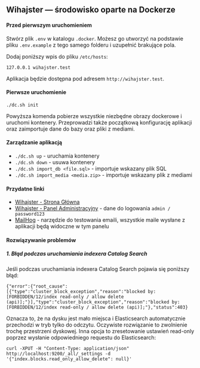 ## Wihajster — środowisko oparte na Dockerze

#### Przed pierwszym uruchomieniem

Stwórz plik `.env` w katalogu `.docker`. Możesz go utworzyć na podstawie pliku `.env.example` z tego samego folderu i uzupełnić brakujące pola.

Dodaj poniższy wpis do pliku `/etc/hosts`:
```
127.0.0.1 wihajster.test
```
Aplikacja będzie dostępna pod adresem `http://wihajster.test`.

#### Pierwsze uruchomienie
```
./dc.sh init
```
Powyższa komenda pobierze wszystkie niezbędne obrazy dockerowe i uruchomi kontenery. Przeprowadzi także początkową konfigurację aplikacji oraz zaimportuje dane do bazy oraz pliki z mediami. 

#### Zarządzanie aplikacją
* `./dc.sh up` - uruchamia kontenery
* `./dc.sh down` - usuwa kontenery
* `./dc.sh import_db <file.sql>` - importuje wskazany plik SQL 
* `./dc.sh import_media <media.zip>` - importuje wskazany plik z mediami

#### Przydatne linki
* [Wihajster - Strona Główna](http://wihajster.test)
* [Wihajster - Panel Administracyjny](http://wihajster.test/admin) - dane do logowania `admin / password123`
* [MailHog](127.0.0.1:8025) - narzędzie do testowania emaili, wszystkie maile wysłane z aplikacji będą widoczne w tym panelu

#### Rozwiązywanie problemów

##### 1. Błąd podczas uruchamiania indexera Catalog Search

Jeśli podczas uruchamiania indexera Catalog Search pojawia się poniższy błąd:

```
{"error":{"root_cause":[{"type":"cluster_block_exception","reason":"blocked by: [FORBIDDEN/12/index read-only / allow delete (api)];"}],"type":"cluster_block_exception","reason":"blocked by: [FORBIDDEN/12/index read-only / allow delete (api)];"},"status":403}
```

Oznacza to, że na dysku jest mało miejsca i Elasticsearch automatycznie przechodzi w tryb tylko do odczytu. Oczywiste rozwiązanie to zwolnienie trochę przestrzeni dyskowej. Inna opcja to zresetowanie ustawień read-only poprzez wysłanie odpowiedniego requestu do Elasticsearch:

```
curl -XPUT -H "Content-Type: application/json" http://localhost:9200/_all/_settings -d '{"index.blocks.read_only_allow_delete": null}'
``` 
